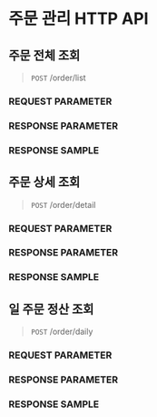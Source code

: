 # 주문 관리 HTTP API
## 주문 전체 조회
> ```POST``` /order/list
### REQUEST PARAMETER
### RESPONSE PARAMETER
### RESPONSE SAMPLE
## 주문 상세 조회
> ```POST``` /order/detail
### REQUEST PARAMETER
### RESPONSE PARAMETER
### RESPONSE SAMPLE
## 일 주문 정산 조회
> ```POST``` /order/daily
### REQUEST PARAMETER
### RESPONSE PARAMETER
### RESPONSE SAMPLE